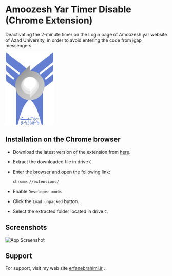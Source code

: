 
# Amoozesh Yar Timer Disable (Chrome Extension)

Deactivating the 2-minute timer on the Login page of Amoozesh yar website of Azad University, in order to avoid entering the code from igap messengers.



![Logo](https://raw.githubusercontent.com/yeganehha/AmoozeshYar-Timer-Disable-Chrome-Extension/main/Documentation/logo.png)


## Installation on the Chrome browser

- Download the latest version of the extension from [here](https://github.com/yeganehha/AmoozeshYar-Timer-Disable-Chrome-Extension/releases/latest/).

- Extract the downloaded file in drive `C`.

- Enter the browser and open the following link:
    ```
    chrome://extensions/
    ```
- Enable `Developer mode`.

- Click the `Load unpacked` button.

- Select the extracted folder located in drive `C`.
## Screenshots

![App Screenshot](https://via.placeholder.com/468x300?text=App+Screenshot+Here)


## Support

For support, visit my web site [erfanebrahimi.ir](https://erfanebrahimi.ir) .
